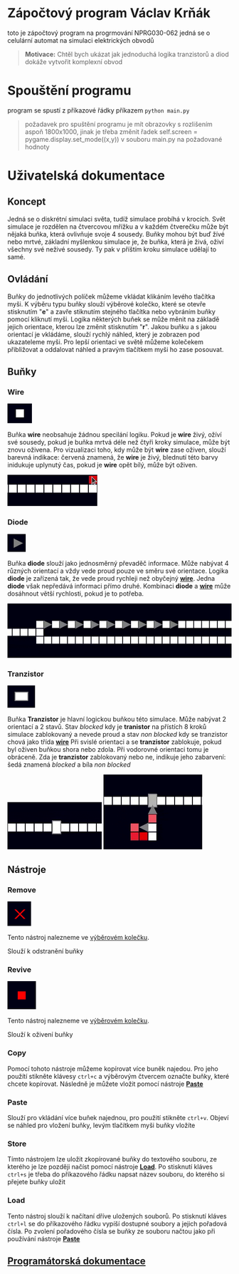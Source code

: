 # Zápočtový program Václav Krňák
toto je zápočtový program na progrmování NPRG030-062
jedná se o celulární automat na simulaci elektrických obvodů 
> **Motivace:** Chtěl bych ukázat jak jednoduchá logika tranzistorů a diod dokáže vytvořit komplexní obvod

# Spouštění programu
program se spustí z příkazové řádky příkazem `python main.py` 

> požadavek pro spuštění programu je mít obrazovky s rozlišením aspoň 1800x1000, jinak je třeba změnit řadek self.screen = pygame.display.set_mode((x,y)) v souboru main.py na požadované hodnoty

# Uživatelská dokumentace
## Koncept
Jedná se o diskrétní simulaci světa, tudíž simulace probíhá v krocích.
Svět simulace je rozdělen na čtvercovou mřížku a v každém čtverečku může být nějaká buňka, která ovlivňuje svoje 4 sousedy.
Buňky mohou být buď žívé nebo mrtvé, základní myšlenkou simulace je, že buňka, která je živá, oživí všechny své neživé sousedy. Ty pak v příštím kroku simulace udělají to samé.


## Ovládání
Buňky do jednotlivých políček můžeme vkládat klikáním levého tlačítka myši.
K výběru typu buňky slouží výběrové kolečko, které se otevře stisknutím "**e**" a zavře stiknutím stejného tlačítka nebo vybráním buňky pomocí kliknutí myši.
Logika některých buňek se může měnit na základě jejich orientace, kterou lze změnit stisknutím "**r**".
Jakou buňku a s jakou orientací je vkládáme, slouží rychlý náhled, který je zobrazen pod ukazateleme myši.
Pro lepší orientaci ve světě můžeme kolečekem přibližovat a oddalovat náhled a pravým tlačítkem myši ho zase posouvat.

## Buňky 
### Wire
![wire](/docs/pics/wire.png)

Buňka **wire** neobsahuje žádnou specilání logiku. Pokud je **wire** živý, ožíví své sousedy, pokud je buňka mrtvá déle než čtyři kroky simulace, může být znovu oživena.
Pro vizualizaci toho, kdy může být **wire** zase oživen, slouží barevná indikace: červená znamená, že **wire** je živý, blednutí této barvy inidukuje uplynutý čas, pokud je **wire** opět bílý, může být oživen.

![wire_interaction](/docs/pics/wire.gif)
### Diode
![diode](/docs/pics/diode.png)

Buňka **diode** slouží jako jednosměrný převaděč informace. Může nabývat 4 různých orientací a vždy vede proud pouze ve směru své orientace.
Logika **diode** je zařízená tak, že vede proud rychleji než obyčejný [**wire**](#wire).
Jedna **diode** však nepředává informaci přímo druhé. Kombinaci **diode** a [**wire**](#wire) může dosáhnout větší rychlosti, pokud je to potřeba.

![diode_fast](/docs/pics/diodespeed.gif)

### Tranzistor
![tranzistor](/docs/pics/tranzistor.png)

Buňka **Tranzistor** je hlavní logickou buňkou této simulace. Může nabývat 2 orientací a 2 stavů. 
Stav *blocked* kdy je **tranistor** na přístích 8 kroků simulace zablokovaný a nevede proud a stav *non blocked* kdy se tranzistor chová jako třída [**wire**](#wire)
Při svislé orientaci a se **tranzistor** zablokuje, pokud byl oživen buňkou shora nebo zdola.
Při vodorovné orientaci tomu je obráceně.
Zda je **tranzistor** zablokovaný nebo ne, indikuje jeho zabarvení: šedá znamená *blocked* a bíla *non blocked*

![tranzistor_not_blocked](/docs/pics/tranzistor.gif)
![trazistor_blocked](docs/pics/tranzistorblocked.gif)

## Nástroje
### Remove
![Remove](/docs/pics/remove.png)

Tento nástroj nalezneme ve [výběrovém kolečku](#ovl%C3%A1d%C3%A1n%C3%AD).

Slouží k odstranění buňky 

### Revive
![Revive](/docs/pics/alive.png)

Tento nástroj nalezneme ve [výběrovém kolečku](#ovl%C3%A1d%C3%A1n%C3%AD).

Slouží k oživení buňky 

### Copy
Pomocí tohoto nástroje můžeme kopírovat více buněk najedou. Pro jeho použítí stikněte klávesy `ctrl+c` a výběrovým čtvercem označte buňky, které chcete kopírovat.
Následně je můžete vložit pomocí nástroje [**Paste**](#paste)

### Paste
Slouží pro vkládání více buňek najednou, pro použití stikněte `ctrl+v`. Objeví se náhled pro vložení buňky, levým tlačítkem myši buňky vložíte

### Store
Tímto nástrojem lze uložit zkopírované buňky do textového souboru, ze kterého je lze později načíst pomocí nástroje [**Load**](#load).
Po stisknutí kláves `ctrl+s` je třeba do příkazového řádku napsat název souboru, do kterého si přejete buňky uložit

### Load 
Tento nástroj slouží k načítaní dříve uložených souborů. Po stisknutí kláves `ctrl+l` se do příkazového řádku vypíší dostupné soubory a jejich pořadová čísla. 
Po zvolení pořadového čísla se buňky ze souboru načtou jako při používání nástroje [**Paste**](#paste)

## [Programátorská dokumentace](https://github.com/NejsemTonda/Logic-Board/blob/main/docs/prgDocumentation.md)
